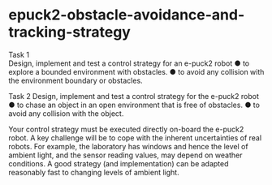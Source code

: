 # epuck2-obstacle-avoidance-and-tracking-strategy


Task 1   
Design, implement and test a control strategy for an e-puck2 robot
● to explore a bounded environment with obstacles.
● to avoid any collision with the environment boundary or obstacles.


Task 2
Design, implement and test a control strategy for the e-puck2 robot
● to chase an object in an open environment that is free of obstacles.
● to avoid any collision with the object.

Your control strategy must be executed directly on-board the e-puck2 robot. A key challenge
will be to cope with the inherent uncertainties of real robots.
For example, the laboratory has windows and hence the level of ambient light, and the sensor reading values, may
depend on weather conditions. A good strategy (and implementation) can be adapted
reasonably fast to changing levels of ambient light.
